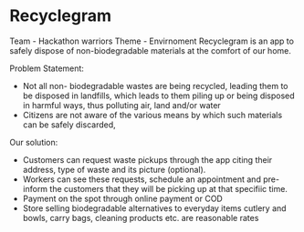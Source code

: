 # Recyclegram
Team - Hackathon warriors
Theme - Envirnoment
Recyclegram is an app to safely dispose of non-biodegradable materials at the comfort of our home.

Problem Statement:
* Not all non- biodegradable wastes are being recycled, leading them to be disposed in landfills, which leads to them piling up or being disposed in harmful ways, thus polluting air, land and/or water
* Citizens are not aware of the various means by which such materials can be safely discarded,

Our solution: 
* Customers can request waste pickups through the app citing their address, type of waste and its picture (optional). 
* Workers can see these requests, schedule an appointment and pre-inform the customers that they will be picking up at that specifiic time.
* Payment on the spot through online payment or COD
* Store selling biodegradable alternatives to everyday items cutlery and bowls, carry bags, cleaning products etc. are reasonable rates



